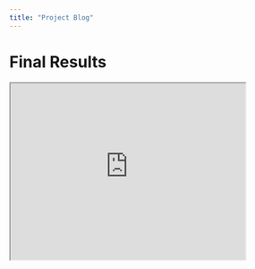 ```yaml
---
title: "Project Blog"
---
```


# Final Results
<iframe width="420" height="315"
src="https://www.youtube.com/embed/OpUZZdKfxb4">
</iframe>
